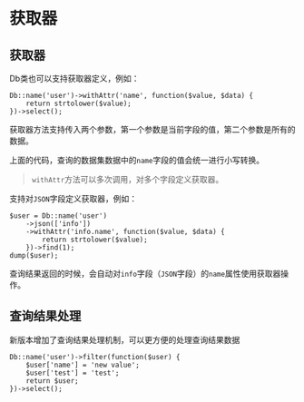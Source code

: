 # 获取器

## 获取器

Db类也可以支持获取器定义，例如：

```
Db::name('user')->withAttr('name', function($value, $data) {
	return strtolower($value);
})->select();
```

获取器方法支持传入两个参数，第一个参数是当前字段的值，第二个参数是所有的数据。

上面的代码，查询的数据集数据中的`name`字段的值会统一进行小写转换。

> `withAttr`方法可以多次调用，对多个字段定义获取器。

支持对`JSON`字段定义获取器，例如：

```
$user = Db::name('user')
	->json(['info'])
    ->withAttr('info.name', function($value, $data) {
        return strtolower($value);
    })->find(1);
dump($user);    
```

查询结果返回的时候，会自动对`info`字段（`JSON`字段）的`name`属性使用获取器操作。

## 查询结果处理

新版本增加了查询结果处理机制，可以更方便的处理查询结果数据

```
Db::name('user')->filter(function($user) {
    $user['name'] = 'new value';
    $user['test'] = 'test';
    return $user;
})->select();
```